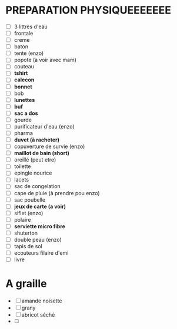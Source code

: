 # PREPARATION PHYSIQUEEEEEEE

- [ ] 3 littres d'eau
- [ ] frontale
- [ ] creme
- [ ] baton
- [ ] tente (enzo)
- [ ] popote (à voir avec mam)
- [ ] couteau
- [ ] **tshirt**
- [ ] **calecon**
- [ ] **bonnet**
- [ ] bob
- [ ] **lunettes**
- [ ] **buf**
- [ ] **sac a dos**
- [ ] gourde
- [ ] purificateur d'eau (enzo)
- [ ] pharma
- [ ] **duvet (à racheter)**
- [ ] copuverture de survie (enzo)
- [ ] **maillot de bain (short)**
- [ ] oreillé (peut etre)
- [ ] toilette
- [ ] epingle nourice
- [ ] lacets
- [ ] sac de congelation
- [ ] cape de pluie (à prendre pou enzo)
- [ ] sac poubelle
- [ ] **jeux de carte (a voir)**
- [ ] siflet (enzo)
- [ ] polaire
- [ ] **serviette micro fibre**
- [ ] shuterton
- [ ] double peau (enzo)
- [ ] tapis de sol
- [ ] ecouteurs filaire d'emi
- [ ] livre
# A graille
- [ ] amande noisette
- [ ] grany
- [ ] abricot séché
- [ ] 